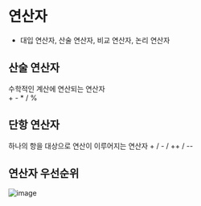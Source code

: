 # 연산자
- 대입 연산자, 산술 연산자, 비교 연산자, 논리 연산자

## 산술 연산자
수학적인 계산에 연산되는 연산자  
\+ \- \* / %

## 단항 연산자  
하나의 항을 대상으로 연산이 이루어지는 연산자
\+ / - / ++ / -- 


## 연산자 우선순위
![image](https://github.com/YUNA-AHN/JAVA/assets/130244216/3a493070-4a3d-47cd-87a6-9e6265c30d9e)
